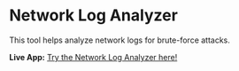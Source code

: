 # Network Log Analyzer

This tool helps analyze network logs for brute-force attacks.

**Live App:** [Try the Network Log Analyzer here!](https://network-log-analyzer-6oewqnearravhftplcvuuz.streamlit.app/)
